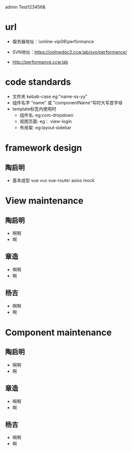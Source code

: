 #
admin
Test123456&
# url
- 服务器地址：\\online-vip08\performance

- SVN地址：https://onlinedoc3.ccw.lab/svn/performance/

- http://performance.ccw.lab

# code standards
- 文件夹 kebab-case   eg:"name-ss-yy"
- 组件名字 "name" 或 "componentName"写时大写首字母
- template标签内使用时
  - 组件名: eg:com-dropdown
  - 视图页面: eg： view-login
  - 布局架: eg:layout-sidebar

# framework design
## 陶启明
- 基本成型 vue vux vue-router axios mock  

# View maintenance
## 陶启明
- 啊啊
- 啊

## 章造
- 啊啊
- 啊

## 杨吉
- 啊啊
- 啊

# Component maintenance

## 陶启明
- 啊啊
- 啊

## 章造
- 啊啊
- 啊

## 杨吉
- 啊啊
- 啊
